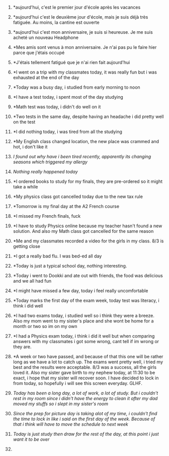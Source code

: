 1. *aujourd'hui, c'est le premier jour d'école après les vacances

2. *aujourd'hui c'est le deuxième jour d'école, mais je suis déjà très fatiguée. Au moins, la cantine est ouverte

3. *aujourd'hui c'est mon anniversaire, je suis si heureuse. Je me suis acheté un nouveau Headphone

4. *Mes amis sont venus à mon anniversaire. Je n'ai pas pu le faire hier parce que j'étais occupé

5. *J'étais tellement fatigué que je n'ai rien fait aujourd'hui

6. *I went on a trip with my classmates today, it was really fun but i was exhausted at the end of the day 

7. *Today was a busy day, i studied from early morning to noon 

8. *I have a test today, i spent most of the day studying 

9. *Math test was today, i didn't do well on it 

10. *Two tests in the same day, despite having an headache i did pretty well on the test 

11. *I did nothing today, i was tired from all the studying 

12. *My English class changed location, the new place was crammed and hot, i don't like it 

13. *I found out why have i been tired recently, apparently its changing seasons which triggered my allergy* 

14. *Nothing really happened today* 

15. *I ordered books to study for my finals, they are pre-ordered so it might take a while 

16. *My physics class got cancelled today due to the new tax rule 

17. *Tomorrow is my final day at the A2 French course 

18. *I missed my French finals, fuck 

19. *I have to study Physics online because my teacher hasn't found a new solution. And also my Math class got cancelled for the same reason 

20. *Me and my classmates recorded a video for the girls in my class. 8/3 is getting close 

21. *I got a really bad flu. I was bed-ed all day 

22. *Today is just a typical school day, nothing interesting. 

23. *Today i went to Dookki and ate out with friends, the food was delicious and we all had fun 

24. *I might have missed a few day, today i feel really uncomfortable 

25. *Today marks the first day of the exam week, today test was literacy, i think i did well 

26. *I had two exams today, i studied well so i think they were a breeze. Also my mom went to my sister's place and she wont be home for a month or two so im on my own

27. *I had a Physics exam today, i think i did it well but when comparing answers with my classmates i got some wrong, cant tell if im wrong or they are.

28. *A week or two have passed, and because of that this one will be rather long as we have a lot to catch up. The exams went pretty well, i tried my best and the results were acceptable. 8/3 was a success, all the girls loved it. Also my sister gave birth to my nephew today, at 11:30 to be exact, i hope that my sister will recover soon. I have decided to lock in from today, so hopefully i will see this screen everyday. GLHF.

29. *Today has been a long day, a lot of work, a lot of study. But i couldn't rest in my room since i didn't have the energy to clean it after my dad moved my stuffs so i slept in my sister's room* 

30. *Since the prep for picture day is taking alot of my time, i couldn't find the time to lock in like i said on the first day of the week. Because of that i think will have to move the schedule to next week*

31. *Today is just study then draw for the rest of the day, at this point i just want it to be over* 

32. 